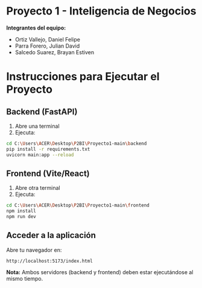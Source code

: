 # Proyecto 1 - Inteligencia de Negocios

**Integrantes del equipo:**
- Ortiz Vallejo, Daniel Felipe
- Parra Forero, Julian David
- Salcedo Suarez, Brayan Estiven


# Instrucciones para Ejecutar el Proyecto

## Backend (FastAPI)

1. Abre una terminal
2. Ejecuta:
```bash
cd C:\Users\ACER\Desktop\P2BI\Proyecto1-main\backend
pip install -r requirements.txt
uvicorn main:app --reload
```

## Frontend (Vite/React)

1. Abre otra terminal
2. Ejecuta:
```bash
cd C:\Users\ACER\Desktop\P2BI\Proyecto1-main\frontend
npm install
npm run dev
```

## Acceder a la aplicación

Abre tu navegador en:
```
http://localhost:5173/index.html
```

**Nota:** Ambos servidores (backend y frontend) deben estar ejecutándose al mismo tiempo.
```
